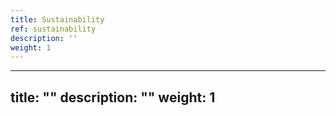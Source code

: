 ```yaml
---
title: Sustainability
ref: sustainability
description: ''
weight: 1
---
```

---
title: ""
description: ""
weight: 1
---